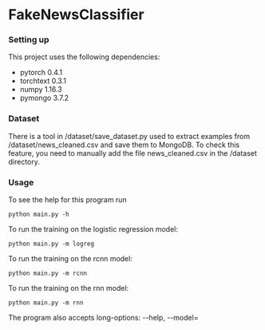# FakeNewsClassifier

### Setting up

This project uses the following dependencies:    

- pytorch 0.4.1   
- torchtext 0.3.1     
- numpy 1.16.3   
- pymongo 3.7.2    


### Dataset

There is a tool in /dataset/save_dataset.py used to extract examples from /dataset/news_cleaned.csv and save them to MongoDB. To check this feature, you need to manually add the file news_cleaned.csv in the /dataset directory.


### Usage

To see the help for this program run

    python main.py -h

To run the training on the logistic regression model:

    python main.py -m logreg

To run the training on the rcnn model:

    python main.py -m rcnn

To run the training on the rnn model:

    python main.py -m rnn

The program also accepts long-options: --help, --model=  
    